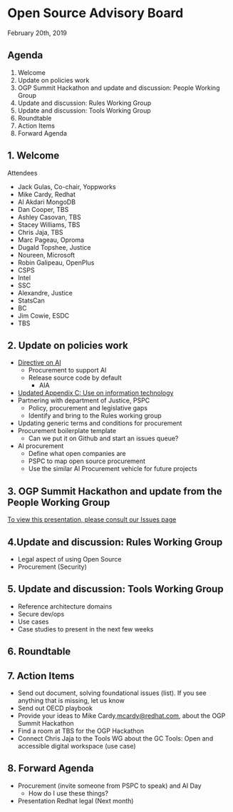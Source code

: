 # Open Source Advisory Board
February 20th, 2019

## Agenda 
1. Welcome
2. Update on policies work 
3. OGP Summit Hackathon and update and discussion: People Working Group
4. Update and discussion: Rules Working Group
5. Update and discussion: Tools Working Group
6. Roundtable 
7. Action Items
8. Forward Agenda 

## 1. Welcome 
Attendees
* Jack Gulas, Co-chair, Yoppworks 
* Mike Cardy, Redhat
* Al Akdari MongoDB
* Dan Cooper, TBS
* Ashley Casovan, TBS
* Stacey Williams, TBS
* Chris Jaja, TBS
* Marc Pageau, Oproma
* Dugald Topshee, Justice 
* Noureen, Microsoft
* Robin Galipeau, OpenPlus
* CSPS
* Intel
* SSC
* Alexandre, Justice 
* StatsCan
* BC
* Jim Cowie, ESDC
* TBS

## 2. Update on policies work
* [Directive on AI](https://www.tbs-sct.gc.ca/pol/doc-eng.aspx?id=32592)
  * Procurement to support AI
  * Release source code by default 
    * AIA
* [Updated Appendix C: Use on information technology](https://www.tbs-sct.gc.ca/pol/doc-eng.aspx?id=15249)
* Partnering with department of Justice, PSPC
  * Policy, procurement and legislative gaps
  * Identify and bring to the Rules working group 
* Updating generic terms and conditions for procurement 
* Procurement boilerplate template 
  * Can we put it on Github and start an issues queue?
* AI procurement
  * Define what open companies are
  * PSPC to map open source procurement
  * Use the similar AI Procurement vehicle for future projects

## 3. OGP Summit Hackathon and update from the People Working Group 
[To view this presentation, please consult our Issues page](https://github.com/canada-ca/OS-Advisory_Conseil-SO/issues/119)

## 4.Update and discussion: Rules Working Group
* Legal aspect of using Open Source 
* Procurement (Security)

## 5. Update and discussion: Tools Working Group
* Reference architecture domains 
* Secure dev/ops
* Use cases
* Case studies to present in the next few weeks 

## 6. Roundtable 

## 7. Action Items
* Send out document, solving foundational issues (list). If you see anything that is missing, let us know
* Send out OECD playbook
* Provide your ideas to Mike Cardy,mcardy@redhat.com, about the OGP Summit Hackathon
* Find a room at TBS for the OGP Hackathon 
* Connect Chris Jaja to the Tools WG about the GC Tools: Open and accessible digital workspace (use case)

## 8. Forward Agenda
* Procurement (invite someone from PSPC to speak) and AI Day
  * How do I use these things?
* Presentation Redhat legal (Next month)
